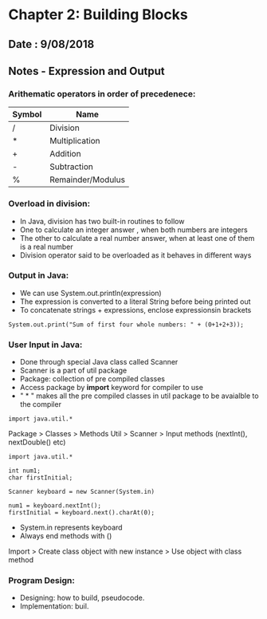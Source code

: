 # Chapter 2: Building Blocks

## Date : 9/08/2018

## Notes - Expression and Output

### Arithematic operators in order of precedenece:


  | Symbol | Name |
  | --- | --- |
  | /  | Division  |
  | *  | Multiplication  |
  | +  | Addition  |
  | -  | Subtraction  |
  | %  | Remainder/Modulus  |
          
          
### Overload in division:

 -  In Java, division has two built-in routines to follow
 - One to calculate an integer answer , when both numbers are integers
 - The other to calculate a real number answer, when at least one of them is a real number
 - Division operator said to be overloaded as it behaves in different ways  
 
 
 ### Output in Java:
 
  - We can use System.out.println(expression)
  - The expression is converted to a literal String before being printed out
  - To concatenate strings + expressions, enclose expressionsin brackets
  
  ```
  System.out.print("Sum of first four whole numbers: " + (0+1+2+3));
  ```
  
   ### User Input in Java:
   
   - Done through special Java class called Scanner
   - Scanner is a part of util package
   - Package: collection of pre compiled classes 
   - Access package by __import__ keyword for compiler to use
   - " * " makes all the pre compiled classes in util package to be avaialble to the compiler
   
   ```
   import java.util.*
   ```
   
   Package > Classes > Methods
   Util > Scanner > Input methods (nextInt(), nextDouble() etc)
   
   
   ```
   import java.util.*
   
   int num1;
   char firstInitial;
   
   Scanner keyboard = new Scanner(System.in)
   
   num1 = keyboard.nextInt();
   firstInitial = keyboard.next().charAt(0);
   
   ```
   
   - System.in represents keyboard
   - Always end methods with ()
   
   
   Import > Create class object with new instance > Use object with class method
   
   
  ### Program Design:
  
  - Designing: how to build, pseudocode. 
  - Implementation: buil.
   
  
